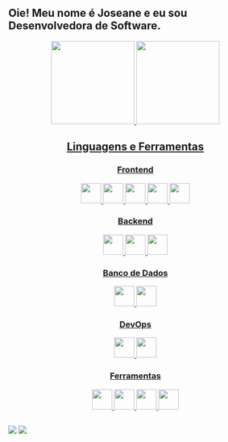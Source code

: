 ## Oie! Meu nome é Joseane e eu sou Desenvolvedora de Software.

<div align="center">
  <a href="https://github.com/excaIibour">
  <img height="165em" src="https://github-readme-stats.vercel.app/api?username=excaIibour&show_icons=true&theme=dracula&include_all_commits=true&count_private=true"/>
  <img height="165em" src="https://github-readme-stats.vercel.app/api/top-langs/?username=excaIibour&layout=compact&langs_count=7&theme=dracula"/>
</div>
  
<h2 align="center">Linguagens e Ferramentas</h2>
  <h3 align="center">Frontend</h3>
  <p align="center">
    <img height="40" width="40" src="https://cdn.simpleicons.org/css3/dd6387" /> 
    <img height="40" width="40" src="https://cdn.simpleicons.org/html5/dd6387"/> 
    <img height="40" width="40" src="https://cdn.simpleicons.org/javascript/dd6387"/> 
    <img height="40" width="40" src="https://cdn.simpleicons.org/react/dd6387"/> 
    <img height="40" width="40" src="https://cdn.simpleicons.org/cypress/dd6387"/>          
  </p>
  
  <h3 align="center">Backend</h3>
  <p align="center">
    <img height="40" width="40" src="https://cdn.simpleicons.org/nodedotjs/dd6387"/> 
    <img height="40" width="40" src="https://cdn.simpleicons.org/csharp/dd6387"/> 
    <img height="40" width="40" src="https://cdn.simpleicons.org/c++/dd6387"/> 
      
  </p>
  
  <h3 align="center">Banco de Dados</h3>
  <p align="center">
    <img height="40" width="40" src="https://cdn.simpleicons.org/mysql/dd6387"/>
    <img height="40" width="40" src="https://cdn.simpleicons.org/mongodb/dd6387"/>    
  </p>
  
  <h3 align="center">DevOps</h3>
  <p align="center">
    <img height="40" width="40" src="https://cdn.simpleicons.org/docker/dd6387"/>
    <img height="40" width="40" src="https://cdn.simpleicons.org/microsoftazure/dd6387"/>        
  </p>
  
  <h3 align="center">Ferramentas</h3>
  <p align="center">
    <img height="40" width="40" src="https://cdn.simpleicons.org/visualstudio/dd6387"/>    
    <img height="40" width="40" src="https://cdn.simpleicons.org/figma/dd6387"/> 
    <img height="40" width="40" src="https://cdn.simpleicons.org/git/dd6387"/> 
    <img height="40" width="40" src="https://cdn.simpleicons.org/microsoftexcel/dd6387"/> 
  </p>
  
 ##
  
<div> 
  <a href = "mailto:jojovieiradeoliveira@gmail.com"><img src="https://img.shields.io/badge/Gmail-1C6B94?style=for-the-badge&logo=gmail&logoColor=white" target=" _blank"></a>
  <a href="https://www.linkedin.com/in/joseane-de-oliveira-ba25a2217" target="_blank"><img src="https://img.shields.io/badge/-LinkedIn-%230077B5?style=for-the-badge&logo=linkedin&logoColor=white" target="_blank"></a> 
</div>
